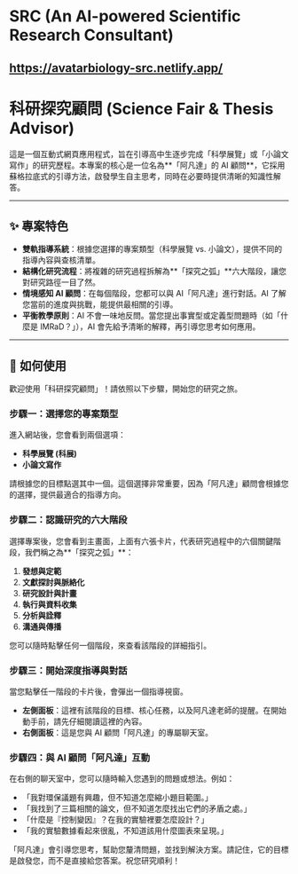 # SRC (An AI-powered Scientific Research Consultant)
https://avatarbiology-src.netlify.app/
---
# 科研探究顧問 (Science Fair & Thesis Advisor)
這是一個互動式網頁應用程式，旨在引導高中生逐步完成「科學展覽」或「小論文寫作」的研究歷程。本專案的核心是一位名為**「阿凡達」的 AI 顧問**，它採用蘇格拉底式的引導方法，啟發學生自主思考，同時在必要時提供清晰的知識性解答。

---
## ✨ 專案特色
* **雙軌指導系統**：根據您選擇的專案類型（科學展覽 vs. 小論文），提供不同的指導內容與查核清單。
* **結構化研究流程**：將複雜的研究過程拆解為**「探究之弧」**六大階段，讓您對研究路徑一目了然。
* **情境感知 AI 顧問**：在每個階段，您都可以與 AI「阿凡達」進行對話。AI 了解您當前的進度與挑戰，能提供最相關的引導。
* **平衡教學原則**：AI 不會一味地反問。當您提出事實型或定義型問題時（如「什麼是 IMRaD？」），AI 會先給予清晰的解釋，再引導您思考如何應用。

---
## 📖 如何使用
歡迎使用「科研探究顧問」！請依照以下步驟，開始您的研究之旅。

### 步驟一：選擇您的專案類型
進入網站後，您會看到兩個選項：
* **科學展覽 (科展)**
* **小論文寫作**

請根據您的目標點選其中一個。這個選擇非常重要，因為「阿凡達」顧問會根據您的選擇，提供最適合的指導方向。

### 步驟二：認識研究的六大階段
選擇專案後，您會看到主畫面，上面有六張卡片，代表研究過程中的六個關鍵階段，我們稱之為**「探究之弧」**：
1.  **發想與定範**
2.  **文獻探討與脈絡化**
3.  **研究設計與計畫**
4.  **執行與資料收集**
5.  **分析與詮釋**
6.  **溝通與傳播**

您可以隨時點擊任何一個階段，來查看該階段的詳細指引。

### 步驟三：開始深度指導與對話
當您點擊任一階段的卡片後，會彈出一個指導視窗。
* **左側面板**：這裡有該階段的目標、核心任務，以及阿凡達老師的提醒。在開始動手前，請先仔細閱讀這裡的內容。
* **右側面板**：這是您與 AI 顧問「阿凡達」的專屬聊天室。

### 步驟四：與 AI 顧問「阿凡達」互動
在右側的聊天室中，您可以隨時輸入您遇到的問題或想法。例如：
* 「我對環保議題有興趣，但不知道怎麼縮小題目範圍。」
* 「我找到了三篇相關的論文，但不知道怎麼找出它們的矛盾之處。」
* 「什麼是『控制變因』？在我的實驗裡要怎麼設計？」
* 「我的實驗數據看起來很亂，不知道該用什麼圖表來呈現。」

「阿凡達」會引導您思考，幫助您釐清問題，並找到解決方案。請記住，它的目標是啟發您，而不是直接給您答案。祝您研究順利！
